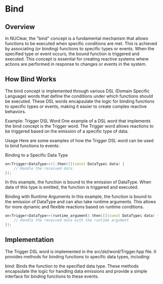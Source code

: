 # Bind

## Overview

In NUClear, the "bind" concept is a fundamental mechanism that allows functions to be executed when specific conditions are met. This is achieved by associating (or binding) functions to specific types or events. When the specified type or event occurs, the bound function is triggered and executed. This concept is essential for creating reactive systems where actions are performed in response to changes or events in the system.

## How Bind Works

The bind concept is implemented through various DSL (Domain Specific Language) words that define the conditions under which functions should be executed. These DSL words encapsulate the logic for binding functions to specific types or events, making it easier to create complex reactive behaviors.

Example: Trigger DSL Word
One example of a DSL word that implements the bind concept is the Trigger word. The Trigger word allows reactions to be triggered based on the emission of a specific type of data.

Usage
Here are some examples of how the Trigger DSL word can be used to bind functions to events:

Binding to a Specific Data Type

```cpp
on<Trigger<DataType>>().then([](const DataType& data) {
    // Handle the received data
});
```

In this example, the function is bound to the emission of DataType. When data of this type is emitted, the function is triggered and executed.

Binding with Runtime Arguments
In this example, the function is bound to the emission of DataType and can also take runtime arguments. This allows for more dynamic and flexible reactions based on runtime conditions.

```cpp
on<Trigger<DataType>>(runtime_argument).then([](const DataType& data) {
    // Handle the received data with the runtime argument
});
```

## Implementation

The Trigger DSL word is implemented in the src/dsl/word/Trigger.hpp file. It provides methods for binding functions to specific data types, including:

bind: Binds the function to the specified data type.
These methods encapsulate the logic for handling data emissions and provide a simple interface for binding functions to these events.
